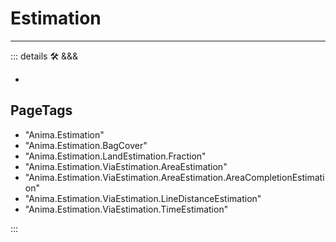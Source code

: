 
# <anima>Estimation</anima>

---

<!-- =================================================== -->
<!-- =================================================== -->
<!-- =================================================== -->
<!-- =================================================== -->
<!-- =================================================== -->
::: details 🛠 <dev>&&&</dev>

-

<h2>PageTags</h2>

- "Anima.Estimation"
- "Anima.Estimation.BagCover"
- "Anima.Estimation.LandEstimation.Fraction"
- "Anima.Estimation.ViaEstimation.AreaEstimation"
- "Anima.Estimation.ViaEstimation.AreaEstimation.AreaCompletionEstimation"
- "Anima.Estimation.ViaEstimation.LineDistanceEstimation"
- "Anima.Estimation.ViaEstimation.TimeEstimation"

:::
